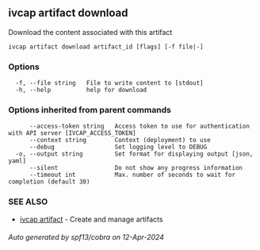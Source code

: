 ## ivcap artifact download

Download the content associated with this artifact

```
ivcap artifact download artifact_id [flags] [-f file|-]
```

### Options

```
  -f, --file string   File to write content to [stdout]
  -h, --help          help for download
```

### Options inherited from parent commands

```
      --access-token string   Access token to use for authentication with API server [IVCAP_ACCESS_TOKEN]
      --context string        Context (deployment) to use
      --debug                 Set logging level to DEBUG
  -o, --output string         Set format for displaying output [json, yaml]
      --silent                Do not show any progress information
      --timeout int           Max. number of seconds to wait for completion (default 30)
```

### SEE ALSO

* [ivcap artifact](ivcap_artifact.md)	 - Create and manage artifacts 

###### Auto generated by spf13/cobra on 12-Apr-2024
